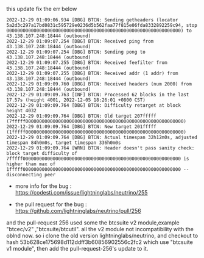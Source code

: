 this update fix the err below
```shell
2022-12-29 01:09:06.934 [DBG] BTCN: Sending getheaders (locator 5a2d3c297a17bd0831c595729e0236d5b562faa77f815e06fda8332892259c94, stop 0000000000000000000000000000000000000000000000000000000000000000) to 43.138.107.248:18444 (outbound)
2022-12-29 01:09:07.254 [DBG] BTCN: Received ping from 43.138.107.248:18444 (outbound)
2022-12-29 01:09:07.254 [DBG] BTCN: Sending pong to 43.138.107.248:18444 (outbound)
2022-12-29 01:09:07.255 [DBG] BTCN: Received feefilter from 43.138.107.248:18444 (outbound)
2022-12-29 01:09:07.255 [DBG] BTCN: Received addr (1 addr) from 43.138.107.248:18444 (outbound)
2022-12-29 01:09:09.760 [DBG] BTCN: Received headers (num 2000) from 43.138.107.248:18444 (outbound)
2022-12-29 01:09:09.763 [INF] BTCN: Processed 62 blocks in the last 17.57s (height 4001, 2022-12-05 18:26:01 +0800 CST)
2022-12-29 01:09:09.764 [DBG] BTCN: Difficulty retarget at block height 4032
2022-12-29 01:09:09.764 [DBG] BTCN: Old target 207fffff (7fffff0000000000000000000000000000000000000000000000000000000000)
2022-12-29 01:09:09.764 [DBG] BTCN: New target 201fffff (1fffff0000000000000000000000000000000000000000000000000000000000)
2022-12-29 01:09:09.764 [DBG] BTCN: Actual timespan 32h12m0s, adjusted timespan 84h0m0s, target timespan 336h0m0s
2022-12-29 01:09:09.764 [WRN] BTCN: Header doesn't pass sanity check: block target difficulty of 7fffff0000000000000000000000000000000000000000000000000000000000 is higher than max of 1fffff0000000000000000000000000000000000000000000000000000000000 -- disconnecting peer

```

* more info for the bug
: https://codesti.com/issue/lightninglabs/neutrino/255

*  the pull request for the bug :
https://github.com/lightninglabs/neutrino/pull/256

and the pull-request  256 used some the btcsuite v2 module,example "btcec/v2" ,"btcsuite/btcutil". all the v2 module not incompatibility with the oblnd now. 
so i clone the old version lightninglabs/neutrino, and checkout to hash 53b628ce175698d112ddff3b60856902556c2fc2 which use "btcsuite v1 module", then add the  pull-request-256's update to it.
